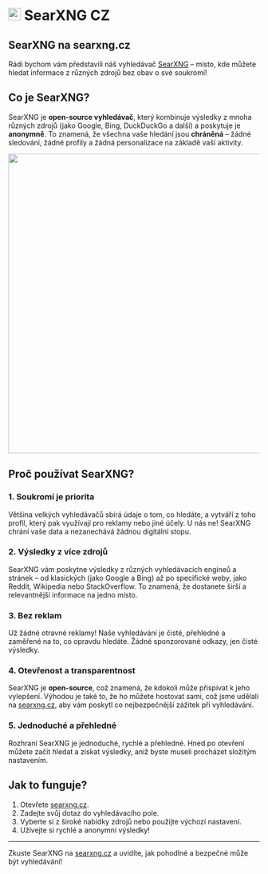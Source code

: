 # <img src="/img/searxng-logo.png" width="25px"> SearXNG CZ

##  SearXNG na searxng.cz 

Rádi bychom vám představili náš  vyhledávač [SearXNG](https://searxng.cz) – místo, kde můžete hledat informace z různých zdrojů bez obav o své soukromí! 

## Co je SearXNG? 

SearXNG je **open-source vyhledávač**, který kombinuje výsledky z mnoha různých zdrojů (jako Google, Bing, DuckDuckGo a další) a poskytuje je **anonymně**. To znamená, že všechna vaše hledání jsou **chráněná** – žádné sledování, žádné profily a žádná personalizace na základě vaší aktivity.

<center>
<img src="/img/searxng.png" class="shadow" width="600px">
</center>


## Proč používat SearXNG? 

### 1. **Soukromí je priorita** 
Většina velkých vyhledávačů sbírá údaje o tom, co hledáte, a vytváří z toho profil, který pak využívají pro reklamy nebo jiné účely. U nás ne! SearXNG chrání vaše data a nezanechává žádnou digitální stopu.

### 2. **Výsledky z více zdrojů** 
SearXNG vám poskytne výsledky z různých vyhledávacích engineů a stránek – od klasických (jako Google a Bing) až po specifické weby, jako Reddit, Wikipedia nebo StackOverflow. To znamená, že dostanete širší a relevantnější informace na jedno místo.

### 3. **Bez reklam** 
Už žádné otravné reklamy! Naše vyhledávání je čisté, přehledné a zaměřené na to, co opravdu hledáte. Žádné sponzorované odkazy, jen čisté výsledky.

### 4. **Otevřenost a transparentnost** 
SearXNG je **open-source**, což znamená, že kdokoli může přispívat k jeho vylepšení. Výhodou je také to, že ho můžete hostovat sami, což jsme udělali na [searxng.cz](https://searxng.cz), aby vám poskytl co nejbezpečnější zážitek při vyhledávání.

### 5. **Jednoduché a přehledné** 
Rozhraní SearXNG je jednoduché, rychlé a přehledné. Hned po otevření můžete začít hledat a získat výsledky, aniž byste museli procházet složitým nastavením.

## Jak to funguje? 

1. Otevřete [searxng.cz](https://searxng.cz).
2. Zadejte svůj dotaz do vyhledávacího pole.
3. Vyberte si z široké nabídky zdrojů nebo použijte výchozí nastavení.
4. Užívejte si rychlé a anonymní výsledky!

---

Zkuste SearXNG na [searxng.cz](https://searxng.cz) a uvidíte, jak pohodlné a bezpečné může být vyhledávání! 